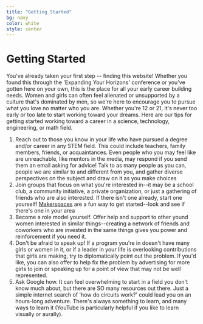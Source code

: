 ```yaml
---
title: "Getting Started"
bg: navy
color: white
style: center
---
```


# Getting Started

You've already taken your first step -- finding this website! Whether you found
this through the 'Expanding Your Horizons' conference or you've gotten here on
your own, this is the place for all your early career building needs. Women and
girls can often feel alienated or unsupported by a culture that's dominated by
men, so we're here to encourage you to pursue what you love no matter who you
are. Whether you're 12 or 21, it's never too early or too late to start working
toward your dreams. Here are our tips for getting started working toward a
career in a science, technology, engineering, or math field.

1. Reach out to those you know in your life who have pursued a degree and/or
   career in any STEM field. This could include teachers, family members,
   friends, or acquaintances. Even people who you may feel like are unreachable,
   like mentors in the media, may respond if you send them an email asking for
   advice! Talk to as many people as you can, people wo are similar to and
   different from you, and gather diverse perspectives on the subject and draw
   on it as you make choices
2. Join groups that focus on what you're interested in--it may be a school club,
   a community initiative, a private organization, or just a gathering of
   friends who are also interested. If there isn't one already, start one
   yourself!
   [Makerspaces](http://library-maker-culture.weebly.com/what-are-they.html) are
   a fun way to get started--look and see if there's one in your area
3. Become a role model yourself. Offer help and support to other yound women
   interested in similar things--creating a network of friends and coworkers who
   are invested in the same things gives you power and reinforcement if you need
   it.
4. Don't be afraid to speak up! If a program you're in doesn't have many girls
   or women in it, or if a leader in your life is overlooking contributions that
   girls are making, try to diplomatically point out the problem. If you'd like,
   you can also offer to help fix the problem by advertising for more girls to
   join or speaking up for a point of view that may not be well represented.
5. Ask Google how. It can feel overwhelming to start in a field you don't know
   much about, but there are SO many resources out there. Just a simple internet
   search of 'how do circuits work?' could lead you on an hours-long adventure.
   There's always something to learn, and many ways to learn it (YouTube is
   particularly helpful if you like to learn visually or aurally).
